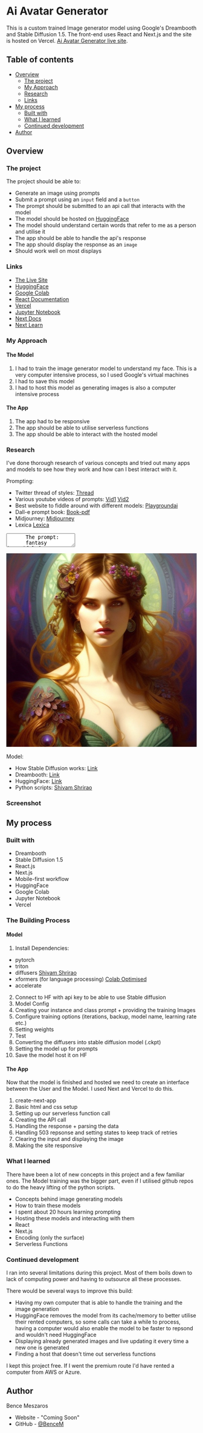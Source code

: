 # Ai Avatar Generator

This is a custom trained Image generator model using Google's Dreambooth and Stable Diffusion 1.5. The front-end uses React and Next.js and the site is hosted on Vercel.
[Ai Avatar Generator live site](https://bencem-ai-avatar.vercel.app/).

## Table of contents

- [Overview](#overview)
  - [The project](#the-project)
  - [My Approach](#my-approach)
  - [Research](#research)
  - [Links](#links)
- [My process](#my-process)
  - [Built with](#built-with)
  - [What I learned](#what-i-learned)
  - [Continued development](#continued-development)
- [Author](#author)

## Overview

### The project

The project should be able to:

- Generate an image using prompts
- Submit a prompt using an `input` field and a `button`
- The prompt should be submitted to an api call that interacts with the model
- The model should be hosted on [HuggingFace](https://huggingface.co/)
- The model should understand certain words that refer to me as a person and utilise it
- The app should be able to handle the api's response
- The app should display the response as an `image`
- Should work well on most displays

### Links

- [The Live Site](https://bencem-ai-avatar.vercel.app/)
- [HuggingFace](https://huggingface.co/)
- [Google Colab](https://colab.research.google.com/)
- [React Documentation](https://beta.reactjs.org/)
- [Vercel](https://vercel.com/)
- [Jupyter Notebook](https://jupyter.org/)
- [Next Docs](https://nextjs.org/docs)
- [Next Learn](https://nextjs.org/learn/foundations/about-nextjs)

### My Approach

#### The Model

1. I had to train the image generator model to understand my face. This is a very computer intensive process, so I used Google's virtual machines
2. I had to save this model
3. I had to host this model as generating images is also a computer intensive process

#### The App

1. The app had to be responsive
2. The app should be able to utilise serverless functions
3. The app should be able to interact with the hosted model

### Research

I've done thorough research of various concepts and tried out many apps and models to see how they work and how can I best interact with it.

Prompting:

- Twitter thread of styles: [Thread](https://twitter.com/fabianstelzer/status/1599525776952414208)
- Various youtube videos of prompts: [Vid1](https://www.youtube.com/watch?v=9ErPUGlifQQ) [Vid2](https://www.youtube.com/watch?v=apQylm17E_0)
- Best website to fiddle around with different models: [Playgroundai](https://playgroundai.com/)
- Dall-e prompt book: [Book-pdf](http://dallery.gallery/wp-content/uploads/2022/07/The-DALL%C2%B7E-2-prompt-book-v1.02.pdf)
- Midjourney: [Midjourney](https://www.midjourney.com/home/?callbackUrl=%2Fapp%2F)
- Lexica [Lexica](https://lexica.art/)

<div style="overflow: scroll">
    <textarea>
      The prompt:
      fantasy beautiful face goddess, in hibernation box, hyperdetailed painting, complex, head and shoulders portrait, 4k resolution concept art portrait by Greg Rutkowski, Artgerm, WLOP, Alphonse Mucha dynamic lighting hyperdetailed intricately detailed art trending on Artstation triadic colors Unreal Engine 5 volumetric lighting handsome, evil devil, gothic, short brunet hair, evil smirk, big green eyes, young, pop, elegant, life, father, clear, deep color art, Greg Rutkowski art, fantasycore, airbrush art, black and white still, digital Art, perfect composition, beautiful detailed intricate insanely detailed octane render trending on artstation, 8 k artistic photography, photorealistic concept art, soft natural volumetric cinematic perfect light, chiaroscuro, award - winning photograph, masterpiece, oil on canvas, raphael, caravaggio, greg rutkowski, beeple, beksinski, giger, perfect composition, beautiful detailed intricate insanely detailed octane render trending on artstation, 8 k artistic photography, photorealistic concept art, soft natural volumetric cinematic perfect light, chiaroscuro, award - winning photograph, masterpiece, oil on canvas, raphael, caravaggio, greg rutkowski, beeple, beksinski, giger, trending on artstation, sharp focus, studio photo, intricate details, highly detailed, by greg rutkowski, sf, intricate artwork masterpiece, ominous, matte painting movie poster, golden ratio, trending on cgsociety, intricate, epic, trending on artstation, by artgerm, h. r. giger and beksinski, highly detailed, vibrant, production cinematic character render, ultra high quality model, sf, intricate artwork masterpiece, ominous, matte painting movie poster, golden ratio, trending on cgsociety, intricate, armor, epic, trending on artstation, by artgerm, h. r. giger and beksinski, highly detailed, vibrant, production cinematic character render, ultra high quality model
      Negatives:
      Distorted, helmet, crown, bad topology, extra limbs, extra hands, watermarked, blurry. Over exposed, 2 heads, 2 faces, cropped image, out of frame, draft
    </textarea>
</div>
<p>
  <img src="./images/pic1.png" width="512" height="512"/>
</p>

Model:

- How Stable Diffusion works: [Link](https://jalammar.github.io/illustrated-stable-diffusion/)
- Dreambooth: [Link](https://dreambooth.github.io/)
- HuggingFace: [Link](https://huggingface.co/docs)
- Python scripts: [Shivam Shrirao](https://github.com/ShivamShrirao)

### Screenshot

## My process

### Built with

- Dreambooth
- Stable Diffusion 1.5
- React.js
- Next.js
- Mobile-first workflow
- HuggingFace
- Google Colab
- Jupyter Notebook
- Vercel

### The Building Process

#### Model

1. Install Dependencies:

- pytorch
- triton
- diffusers [Shivam Shrirao](https://github.com/ShivamShrirao/diffusers)
- xformers (for language processing) [Colab Optimised](https://github.com/brian6091/xformers-wheels/releases)
- accelerate

2. Connect to HF with api key to be able to use Stable diffusion
3. Model Config
4. Creating your instance and class prompt + providing the training Images
5. Configure training options (iterations, backup, model name, learning rate etc.)
6. Setting weights
7. Test
8. Converting the diffusers into stable diffusion model (.ckpt)
9. Setting the model up for prompts
10. Save the model host it on HF

#### The App

Now that the model is finished and hosted we need to create an interface between the User and the Model.
I used Next and Vercel to do this.

1. create-next-app
2. Basic html and css setup
3. Setting up our serverless function call
4. Creating the API call
5. Handling the response + parsing the data
6. Handling 503 repsonse and setting states to keep track of retries
7. Clearing the input and displaying the image
8. Making the site responsive

### What I learned

There have been a lot of new concepts in this project and a few familiar ones. The Model training was the bigger part, even if I utilised github repos to do the heavy lifting of the python scripts.

- Concepts behind image generating models
- How to train these models
- I spent about 20 hours learning prompting
- Hosting these models and interacting with them
- React
- Next.js
- Encoding (only the surface)
- Serverless Functions

### Continued development

I ran into several limitations during this project. Most of them boils down to lack of computing power and having to outsource all these processes.

There would be several ways to improve this build:

- Having my own computer that is able to handle the training and the image generation
- HuggingFace removes the model from its cache/memory to better utilise their rented computers, so some calls can take a while to process, having a computer would also enable the model to be faster to repsond and wouldn't need HuggingFace
- Displaying already generated images and live updating it every time a new one is generated
- Finding a host that doesn't time out serverless functions

I kept this project free. If I went the premium route I'd have rented a computer from AWS or Azure.

## Author

Bence Meszaros

- Website - "Coming Soon"
- GitHub - [@BenceM](https://github.com/BenceM)
